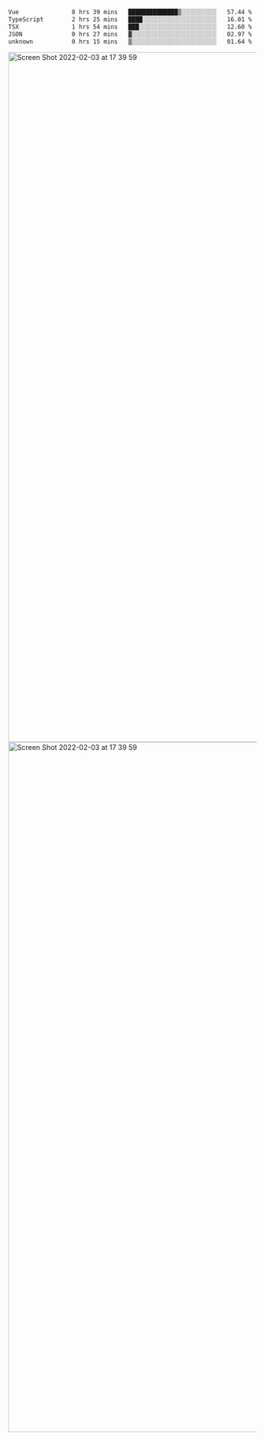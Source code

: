 <!--START_SECTION:waka-->

```txt
Vue               8 hrs 39 mins   ██████████████▒░░░░░░░░░░   57.44 %
TypeScript        2 hrs 25 mins   ████░░░░░░░░░░░░░░░░░░░░░   16.01 %
TSX               1 hrs 54 mins   ███░░░░░░░░░░░░░░░░░░░░░░   12.60 %
JSON              0 hrs 27 mins   ▓░░░░░░░░░░░░░░░░░░░░░░░░   02.97 %
unknown           0 hrs 15 mins   ▒░░░░░░░░░░░░░░░░░░░░░░░░   01.64 %
```

<!--END_SECTION:waka-->

<img width="1400" alt="Screen Shot 2022-02-03 at 17 39 59" src="https://user-images.githubusercontent.com/45716542/152387304-f2b60485-53a6-4f4b-a818-5cefb1b0c0ae.png">
<img width="1400" alt="Screen Shot 2022-02-03 at 17 39 59" src="https://user-images.githubusercontent.com/45716542/152387273-ea5cdf21-2a45-44da-8bef-00c1763b1d42.png">
